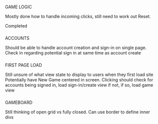 ###
GAME LOGIC

Mostly done how to handle incoming clicks, still need to work out Reset.

Completed 


###
ACCOUNTS

Should be able to handle account creation and sign-in on single page.
Check in regarding potential sign in at same time as account create


###
FIRST PAGE LOAD

Still unsure of what view state to display to users when they first load site
Potentially have New Game centered in screen. Clicking should check for accounts
being signed in, load sign-in/create view if not, if so, load game view

###
GAMEBOARD

Still thinking of open grid vs fully closed. Can use border to define inner divs
